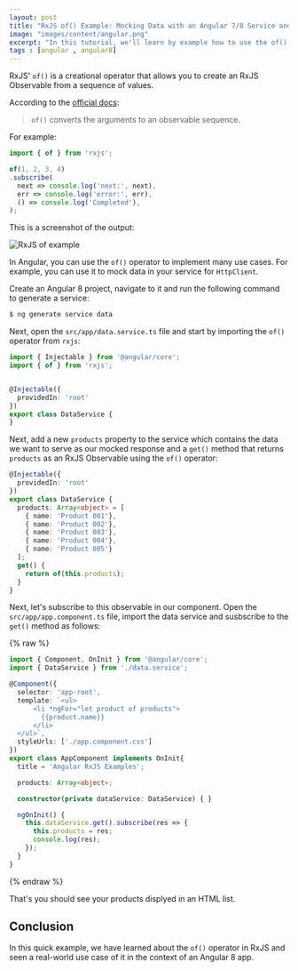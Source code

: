 ```yaml
---
layout: post
title: "RxJS of() Example: Mocking Data with an Angular 7/8 Service and Observables"
image: "images/content/angular.png"
excerpt: "In this tutorial, we'll learn by example how to use the of() operator of RxJS with Angular 8" 
tags : [angular , angular8] 
---
```



RxJS' `of()` is a creational operator that allows you to create an RxJS Observable from a sequence of values.

According to the [official docs](https://rxjs.dev/api/index/function/of):
> `of()` converts the arguments to an observable sequence.

For example:

```js
import { of } from 'rxjs';

of(1, 2, 3, 4)
.subscribe(
  next => console.log('next:', next),
  err => console.log('error:', err),
  () => console.log('Completed'),
);
```

This is a screenshot of the output:

![RxJS of example](https://www.techiediaries.com/assets/images/rxjs-of-example.png)

In Angular, you can use the `of()` operator to implement many use cases. For example, you can use it to mock data in your service for `HttpClient`.

Create an Angular 8 project, navigate to it and run the following command to generate a service:

```bash
$ ng generate service data
```  

Next, open the `src/app/data.service.ts` file and start by importing the `of()` operator from `rxjs`:

```ts
import { Injectable } from '@angular/core';
import { of } from 'rxjs';


@Injectable({
  providedIn: 'root'
})
export class DataService {
}
```

Next, add a new `products` property to the service which contains the data we want to serve as our mocked response and a `get()` method that returns `products` as an RxJS Observable using the `of()` operator:

```ts
@Injectable({
  providedIn: 'root'
})
export class DataService {
  products: Array<object> = [
    { name: 'Product 001'},
    { name: 'Product 002'},
    { name: 'Product 003'},
    { name: 'Product 004'},
    { name: 'Product 005'}
  ];
  get() {
    return of(this.products);
  }
}
```

Next, let's subscribe to this observable in our component. Open the `src/app/app.component.ts` file, import the data service and susbscribe to the `get()` method as follows:

{% raw %}
```ts
import { Component, OnInit } from '@angular/core';
import { DataService } from './data.service';

@Component({
  selector: 'app-root',
  template: `<ul>
	  <li *ngFor="let product of products">
	    {{product.name}} 
	  </li>
  </ul>`,
  styleUrls: ['./app.component.css']
})
export class AppComponent implements OnInit{
  title = 'Angular RxJS Examples';

  products: Array<object>;

  constructor(private dataService: DataService) { }

  ngOnInit() {
    this.dataService.get().subscribe(res => {
      this.products = res;
      console.log(res);
    });
  }
}

```
{% endraw %}

That's you should see your products displyed in an HTML list.

## Conclusion

In this quick example, we have learned about the `of()` operator in RxJS and seen a real-world use case of it in the context of an Angular 8 app.
